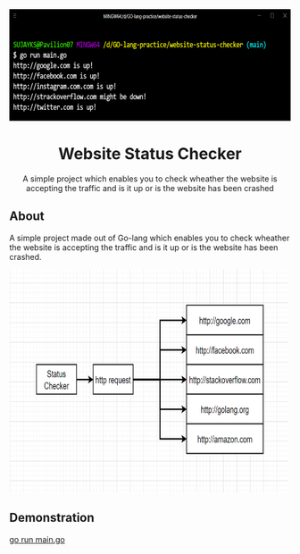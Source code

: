 <div align="center">
<img src="assets/websiteout.png" height="200" width="700" />
<br />
<h1>Website Status Checker</h1>
<p>
A simple project which enables you to check wheather the website is accepting the traffic and is it up or is the website has been crashed
</p>

</div>

## About

A simple project made out of Go-lang which enables you to check wheather the website is accepting the traffic and is it up or is the website has been crashed.


<img src="assets/flowchart.png" height="400" width="500" />




## Demonstration

<a href="https://iamrajiv.github.ioRain-Simulation/">go run main.go</a>




